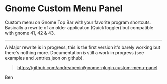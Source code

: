 # Gnome Custom Menu Panel
Custom menu on Gnome Top Bar with your favorite program shortcuts.
Basically a rewrite of an older application (QuickToggler) but compatible with gnome 41, 42 & 43.

---

A Major rewrite is in progress, this is the first version it's barely working but there's nothing more.
Documentation is still a work in progress (see examples and .entries.json on github).

> https://github.com/andreabenini/gnome-plugin.custom-menu-panel

Ben
